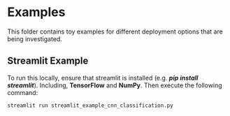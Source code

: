 ﻿# Examples

This folder contains toy examples for different deployment options that are being investigated.

## Streamlit Example

To run this locally, ensure that streamlit is installed (e.g. ***pip install streamlit***). Including, **TensorFlow** and **NumPy**. Then execute the following command:

 
`streamlit run streamlit_example_cnn_classification.py`

